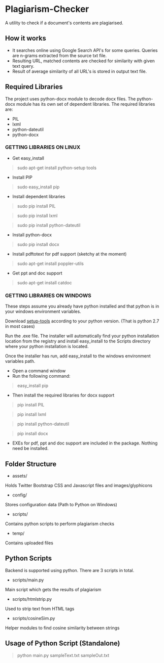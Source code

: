 # Plagiarism-Checker

A utility to check if a document's contents are plagiarised.

## How it works

*   It searches online using Google Search API's for some queries. Queries are n-grams extracted from the source txt file.
*   Resulting URL, matched contents are checked for similarity with given text query.
*   Result of average similarity of all URL's is stored in output text file.

## Required Libraries
The project uses python-docx module to decode docx files. The python-docx module has its own set of dependent libraries. The required libraries are:

*   PIL
*   lxml
*   python-dateutil
*   python-docx

### GETTING LIBRARIES ON LINUX

* Get easy_install

> sudo apt-get install python-setup tools

* Install PIP

> sudo easy_install pip

* Install dependent libraries

> sudo pip install PIL

> sudo pip install lxml

> sudo pip install python-dateutil

* Install python-docx

> sudo pip install docx

* Install pdftotext for pdf support (sketchy at the moment)

> sudo apt-get install poppler-utils

* Get ppt and doc support

> sudo apt-get install catdoc


### GETTING LIBRARIES ON WINDOWS

These steps assume you already have python installed and that python is in your windows environment variables.

Download [setup-tools](http://pypi.python.org/pypi/setuptools) according to your python version. (That is python 2.7 in most cases)

Run the .exe file. The installer will automatically find your python installation location from the registry and install easy_install to the Scripts directory where your python installation is located.

Once the installer has run, add easy_install to the windows environment variables path.

* Open a command window
* Run the following command:

> easy_install pip

* Then install the required libraries for docx support

> pip install PIL

> pip install lxml

> pip install python-dateutil

> pip install docx

* EXEs for pdf, ppt and doc support are included in the package. Nothing need be installed.

## Folder Structure

*   assets/

Holds Twitter Bootstrap CSS and Javascript files and images/glyphicons

*   config/

Stores configuration data (Path to Python on Windows)

*   scripts/

Contains python scripts to perform plagiarism checks

*   temp/

Contains uploaded files

## Python Scripts

Backend is supported using python. There are 3 scripts in total.

*   scripts/main.py

Main script which gets the results of plagiarism

*   scripts/htmlstrip.py

Used to strip text from HTML tags

*   scripts/cosineSim.py

Helper modules to find cosine similarity between strings

## Usage of Python Script (Standalone)

> python main.py sampleText.txt sampleOut.txt
